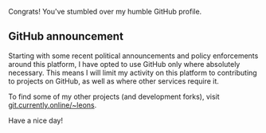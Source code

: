 Congrats! You've stumbled over my humble GitHub profile.

## GitHub announcement

Starting with some recent political announcements and policy
enforcements around this platform, I have opted to use GitHub only
where absolutely necessary. This means I will limit my activity on
this platform to contributing to projects on GitHub, as well as where
other services require it.

To find some of my other projects (and development forks), visit
[git.currently.online/~leons](https://git.currently.online/~leons).

Have a nice day!
